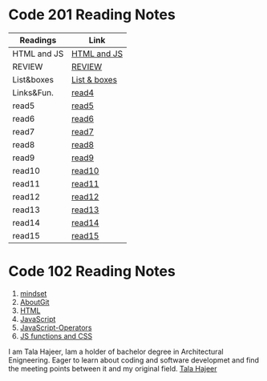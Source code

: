 # Code 201 Reading Notes

|   Readings   |            Link           |
|      ---     |              ---          |
|  HTML and JS | [HTML and JS](201/read01) |   
|    REVIEW    |     [REVIEW](201/read02)  |   
|  List&boxes  | [List & boxes](201/read03)|   
|  Links&Fun.  |     [read4](201/read04)   |  
|    read5     |     [read5](201/read05)   |  
|    read6     |     [read6](201/read06)   |  
|    read7     |     [read7](201/read07)   |  
|    read8     |     [read8](201/read08)   |  
|    read9     |     [read9](201/read09)   | 
|    read10    |     [read10](201/read10)  |   
|    read11    |     [read11](201/read11)  |  
|    read12    |     [read12](201/read12)  |  
|    read13    |     [read13](201/read13)  |  
|    read14    |     [read14](201/read14)  |  
|    read15    |     [read15](201/read15)  |  


# Code 102 Reading Notes
1. [mindset](102/read01a)
2. [AboutGit](102/read02b)
3. [HTML](102/read03a)
4. [JavaScript](102/read04a)
5. [JavaScript-Operators](102/read05a)
6. [JS functions and CSS](102/read06a)


I am Tala Hajeer, Iam a holder of bachelor degree in Architectural Enigneering. Eager to learn about coding and software developmet and find the meeting points between it and my original field.
[Tala Hajeer](https://github.com/talahajeer) 
